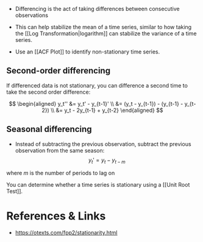 
- Differencing is the act of taking differences between consecutive observations
- This can help stabilize the mean of a time series, similar to how taking the [[Log Transformation|logarithm]] can stabilize the variance of a time series.

- Use an [[ACF Plot]] to identify non-stationary time series.


## Second-order differencing

If differenced data is not stationary, you can difference a second time to take the second order difference:

$$
\begin{aligned}
y_t'' &= y_t' - y_{t-1}' \\
&= (y_t - y_{t-1}) - (y_{t-1} - y_{t-2}) \\
&= y_t - 2y_{t-1} + y_{t-2}
\end{aligned}
$$

## Seasonal differencing

- Instead of subtracting the previous observation, subtract the previous observation from the same season:
$$
y_t' = y_t - y_{t-m}
$$

where $m$ is the number of periods to lag on


You can determine whether a time series is stationary using a [[Unit Root Test]].

# References & Links

- https://otexts.com/fpp2/stationarity.html